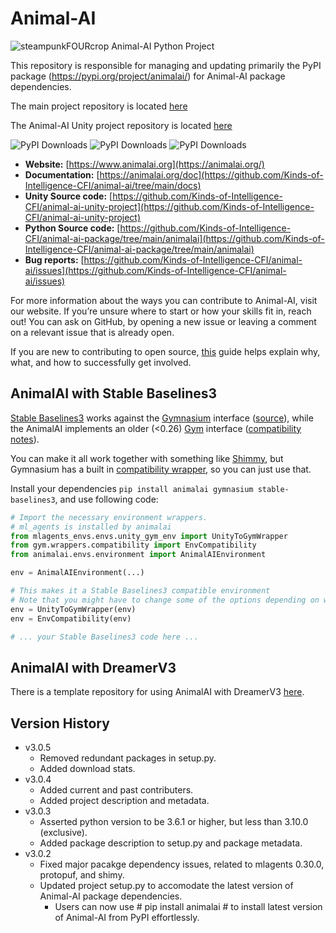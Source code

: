# Animal-AI

![steampunkFOURcrop](https://github.com/Kinds-of-Intelligence-CFI/animal-ai/assets/65875290/df798f4a-cb2c-416f-a150-093b9382a621)
Animal-AI Python Project

This repository is responsible for managing and updating primarily the PyPI package (https://pypi.org/project/animalai/) for Animal-AI package dependencies.

The main project repository is located [here](https://github.com/Kinds-of-Intelligence-CFI/animal-ai)

The Animal-AI Unity project repository is located [here](https://github.com/Kinds-of-Intelligence-CFI/animal-ai-unity-project)

![PyPI Downloads](https://img.shields.io/pypi/dm/animalai) ![PyPI Downloads](https://img.shields.io/pypi/dw/animalai) ![PyPI Downloads](https://img.shields.io/pypi/dd/animalai)

- **Website:** [https://www.animalai.org](https://animalai.org/)
- **Documentation:** [https://animalai.org/doc](https://github.com/Kinds-of-Intelligence-CFI/animal-ai/tree/main/docs)
- **Unity Source code:** [https://github.com/Kinds-of-Intelligence-CFI/animal-ai-unity-project](https://github.com/Kinds-of-Intelligence-CFI/animal-ai-unity-project)
- **Python Source code:** [https://github.com/Kinds-of-Intelligence-CFI/animal-ai-package/tree/main/animalai](https://github.com/Kinds-of-Intelligence-CFI/animal-ai-package/tree/main/animalai)
- **Bug reports:** [https://github.com/Kinds-of-Intelligence-CFI/animal-ai/issues](https://github.com/Kinds-of-Intelligence-CFI/animal-ai/issues)

For more information about the ways you can contribute to Animal-AI, visit our website. If you’re unsure where to start or how your skills fit in, reach out! You can ask on GitHub, by opening a new issue or leaving a comment on a relevant issue that is already open.

If you are new to contributing to open source, [this](https://opensource.guide/how-to-contribute/) guide helps explain why, what, and how to successfully get involved.

## AnimalAI with Stable Baselines3

[Stable Baselines3](https://stable-baselines3.readthedocs.io/en/master/) works against the [Gymnasium](https://gymnasium.farama.org/) interface ([source](https://stable-baselines3.readthedocs.io/en/master/guide/custom_env.html#using-custom-environments)), while the AnimalAI implements an older (<0.26) [Gym](https://github.com/openai/gym/releases/tag/v0.21.0) interface ([compatibility notes](https://gymnasium.farama.org/content/migration-guide/)).

You can make it all work together with something like [Shimmy](https://shimmy.farama.org/), but Gymnasium has a built in [compatibility wrapper](https://gymnasium.farama.org/api/wrappers/misc_wrappers/#gymnasium.wrappers.EnvCompatibility), so you can just use that.

Install your dependencies `pip install animalai gymnasium stable-baselines3`, and use following code:

```python
# Import the necessary environment wrappers.
# ml_agents is installed by animalai
from mlagents_envs.envs.unity_gym_env import UnityToGymWrapper
from gym.wrappers.compatibility import EnvCompatibility
from animalai.envs.environment import AnimalAIEnvironment

env = AnimalAIEnvironment(...)

# This makes it a Stable Baselines3 compatible environment
# Note that you might have to change some of the options depending on whether you use visual observations, whether there is support for hierarchical actions, etc.
env = UnityToGymWrapper(env)
env = EnvCompatibility(env)

# ... your Stable Baselines3 code here ...
```

## AnimalAI with DreamerV3

There is a template repository for using AnimalAI with DreamerV3 [here](https://github.com/Kinds-of-Intelligence-CFI/dreamerv3-animalai).

## Version History

- v3.0.5
  - Removed redundant packages in setup.py.
  - Added download stats.
- v3.0.4
  - Added current and past contributers.
  - Added project description and metadata.
- v3.0.3
  - Asserted python version to be 3.6.1 or higher, but less than 3.10.0 (exclusive).
  - Added package description to setup.py and package metadata.
- v3.0.2
  - Fixed major pacakge dependency issues, related to mlagents 0.30.0, protopuf, and shimy.
  - Updated project setup.py to accomodate the latest version of Animal-AI package dependencies.
    - Users can now use # pip install animalai # to install latest version of Animal-AI from PyPI effortlessly.
